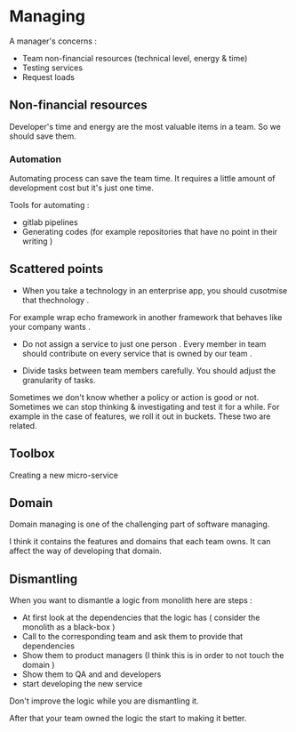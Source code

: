 # Managing

A manager's concerns : 
* Team non-financial resources (technical level, energy & time)
* Testing services
* Request loads

## Non-financial resources

Developer's time and energy are the most valuable items in a team. So we should save them.

### Automation

Automating process can save the team time. It requires a little amount of development cost but it's just one time.

Tools for automating : 
* gitlab pipelines
* Generating codes (for example repositories that have no point in their writing )

## Scattered points

* When you take a technology in an enterprise app, you should cusotmise that thechnology .

For example wrap echo framework in another framework that behaves like your company wants . 

* Do not assign a service to just one person . Every member in team should contribute on every service that is owned by our team .

* Divide tasks between team members carefully. You should adjust the granularity of tasks.

Sometimes we don't know whether a policy or action is good or not. Sometimes we can stop thinking & investigating and test it for a while. For example in the case of features, we roll it out in buckets. These two are related.


## Toolbox

Creating a new micro-service

## Domain 
Domain managing is one of the challenging part of software managing.

I think it contains the features and domains that each team owns. It can affect the way of developing that domain.

## Dismantling 

When you want to dismantle a logic from monolith here are steps : 
- At first look at the dependencies that the logic has ( consider the monolith as a black-box )
- Call to the corresponding team and ask them to provide that dependencies
- Show them to product managers (I think this is in order to not touch the domain )
- Show them to QA and and developers 
- start developing the new service

Don't improve the logic while you are dismantling it. 

After that your team owned the logic the start to making it better.